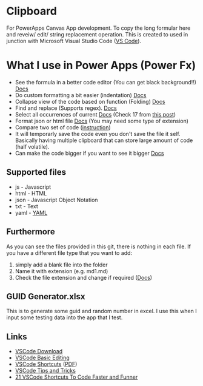 # Clipboard
For PowerApps Canvas App development. To copy the long formular here and reveiw/ edit/ string replacement operation. This is created to used in junction with Microsoft Visual Studio Code ([VS Code](https://code.visualstudio.com/)).

# What I use in Power Apps (Power Fx)
* See the formula in a better code editor (You can get black background!!) [Docs](https://code.visualstudio.com/docs/getstarted/themes)
* Do custom formatting a bit easier (indentation) [Docs](https://code.visualstudio.com/docs/editor/codebasics#_indentation)
* Collapse view of the code based on function (Folding) [Docs](https://code.visualstudio.com/docs/editor/codebasics#_folding)
* Find and replace (Supports regex). [Docs](https://code.visualstudio.com/docs/editor/codebasics#_find-and-replace)
* Select all occurrences of current [Docs](https://code.visualstudio.com/docs/getstarted/keybindings#_basic-editing) (Check 17 from [this post](https://jsmanifest.com/21-vscode-shortcuts-to-code-faster-and-funner))
* Format json or html file [Docs](https://code.visualstudio.com/docs/editor/codebasics#_formatting) (You may need some type of extension)
* Compare two set of code ([instruction](https://www.mytecbits.com/microsoft/dot-net/compare-contents-of-two-files-in-vs-code))
* It will temporarly save the code even you don't save the file it self. Basically having multiple clipboard that can store large amount of code (half volatile).
* Can make the code bigger if you want to see it bigger [Docs](https://code.visualstudio.com/docs/editor/accessibility#_zoom)

## Supported files
* js - Javascript
* html - HTML
* json - Javascript Object Notation
* txt - Text
* yaml - [YAML](https://en.wikipedia.org/wiki/YAML)

## Furthermore
As you can see the files provided in this git, there is nothing in each file. If you have a different file type that you want to add:
1. simply add a blank file into the folder
2. Name it with extension (e.g. md1.md)
3. Check the file extension and change if required ([Docs](https://code.visualstudio.com/docs/languages/overview#_changing-the-language-for-the-selected-file))

## GUID Generator.xlsx
This is to generate some guid and random number in excel. I use this when I input some testing data into the app that I test.

## Links
* [VSCode Download](https://code.visualstudio.com/download)
* [VSCode Basic Editing](https://code.visualstudio.com/docs/editor/codebasics)
* [VSCode Shortcuts](https://code.visualstudio.com/docs/getstarted/keybindings) ([PDF](https://code.visualstudio.com/shortcuts/keyboard-shortcuts-windows.pdf))
* [VSCode Tips and Tricks](https://code.visualstudio.com/docs/getstarted/tips-and-tricks)
* [21 VSCode Shortcuts To Code Faster and Funner](https://jsmanifest.com/21-vscode-shortcuts-to-code-faster-and-funner)